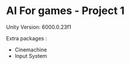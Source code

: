 # AI For games - Project 1

Unity Version: 6000.0.23f1

Extra packages :
* Cinemachine
* Input System